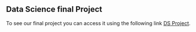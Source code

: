 ## Data Science final Project
To see our final project you can access it using the following link [DS Project](https://kirdol.github.io/DS-project/).
